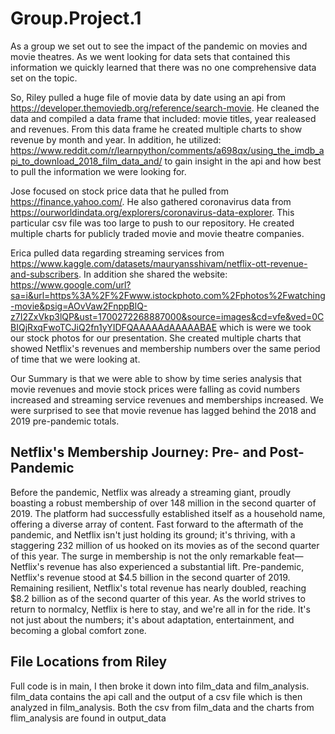 # Group.Project.1


As a group we set out to see the impact of the pandemic on movies and movie theatres. As we went looking for data sets that contained this information we quickly learned that there was no one comprehensive data set on the topic. 

So, Riley pulled a huge file of movie data by date using an api from https://developer.themoviedb.org/reference/search-movie. He cleaned the data and compiled a data frame that included: movie titles, year realeased and revenues. From this data frame he created multiple charts to show revenue by month and year. In addition, he utilized: https://www.reddit.com/r/learnpython/comments/a698qx/using_the_imdb_api_to_download_2018_film_data_and/ to gain insight in the api and how best to pull the information we were looking for. 

Jose focused on stock price data that he pulled from https://finance.yahoo.com/. He also gathered coronavirus data from https://ourworldindata.org/explorers/coronavirus-data-explorer. This particular csv file was too large to push to our repository. He created multiple charts for publicly traded movie and movie theatre companies. 

Erica pulled data regarding streaming services from https://www.kaggle.com/datasets/mauryansshivam/netflix-ott-revenue-and-subscribers. In addition she shared the website: https://www.google.com/url?sa=i&url=https%3A%2F%2Fwww.istockphoto.com%2Fphotos%2Fwatching-movie&psig=AOvVaw2FnppBlQ-z7I2ZxVkp3lQP&ust=1700272268887000&source=images&cd=vfe&ved=0CBIQjRxqFwoTCJiQ2fn1yYIDFQAAAAAdAAAAABAE which is were we took our stock photos for our presentation. She created multiple charts that showed Netflix's revenues and membership numbers over the same period of time that we were looking at. 

Our Summary is that we were able to show by time series analysis that movie revenues and movie stock prices were falling as covid numbers increased and streaming service revenues and memberships increased. We were surprised to see that movie revenue has lagged behind the 2018 and 2019 pre-pandemic totals. 

## Netflix's Membership Journey: Pre- and Post-Pandemic
Before the pandemic, Netflix was already a streaming giant, proudly boasting a 
robust membership of over 148 million in the second quarter of 2019. The platform 
had successfully established itself as a household name, offering a diverse array of 
content. Fast forward to the aftermath of the pandemic, and Netflix isn't just holding
its ground; it's thriving, with a staggering 232 million of us hooked on its movies as 
of the second quarter of this year.
The surge in membership is not the only remarkable feat—Netflix's revenue has also
experienced a substantial lift. Pre-pandemic, Netflix's revenue stood at $4.5 billion 
in the second quarter of 2019. Remaining resilient, Netflix's total revenue has nearly
doubled, reaching $8.2 billion as of the second quarter of this year.
As the world strives to return to normalcy, Netflix is here to stay, and we're all in for 
the ride. It's not just about the numbers; it's about adaptation, entertainment, and 
becoming a global comfort zone. 


## File Locations from Riley 
Full code is in main, I then broke it down into film_data and film_analysis. film_data contains the api call and the output of a csv file which is then analyzed in film_analysis. Both the csv from film_data and the charts from flim_analysis are found in output_data


